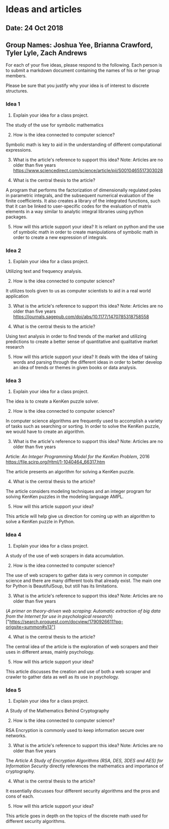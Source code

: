 # Ideas and articles


## Date: 24 Oct 2018
## Group Names: Joshua Yee, Brianna Crawford, Tyler Lyle, Zach Andrews




For each of your five ideas, please respond to the following. Each person is to submit a markdown document containing the names of his or her group members.

Please be sure that you justify why your idea is of interest to discrete structures.



### Idea 1
1) Explain your idea for a class project.

The study of the use for symbolic mathematics

2) How is the idea connected to computer science?

Symbolic math is key to aid in the understanding of different computational expressions.

3) What is the article's reference to support this idea? Note: Articles are no older than five years
https://www.sciencedirect.com/science/article/pii/S0010465517303028

4) What is the central thesis to the article?

 A program that performs the factorization of dimensionally regulated poles in parametric integrals, and the subsequent numerical evaluation of the finite coefficients. It also creates a library of the integrated functions, such that it can be linked to user-specific codes for the evaluation of matrix elements in a way similar to analytic integral libraries using python packages.


5) How will this article support your idea?
It is reliant on python and the use of symbolic math in order to create manipulations of symbolic math in order to create a new expression of integrals.

### Idea 2
1) Explain your idea for a class project.

Utilizing text and frequency analysis.

2) How is the idea connected to computer science?

It utilizes tools given to us as computer scientists to aid in a real world application

3) What is the article's reference to support this idea? Note: Articles are no older than five years
https://journals.sagepub.com/doi/abs/10.1177/1470785318758558


4) What is the central thesis to the article?

Using text analysis in order to find trends of the market and utilizing predictions to create a better sense of quantitative and qualitative market research

5) How will this article support your idea?
It deals with the idea of taking words and parsing through the different ideas in order to better develop an idea of trends or themes in given books or data analysis.


### Idea 3
1) Explain your idea for a class project.

The idea is to create a KenKen puzzle solver.

2) How is the idea connected to computer science?

In computer science algorithms are frequently used to accomplish a variety of tasks such as searching or sorting. In order to solve the KenKen puzzle, we would have to create an algorithm.

3) What is the article's reference to support this idea? Note: Articles are no older than five years

Article: *An Integer Programming Model for the KenKen Problem*, 2016
https://file.scirp.org/Html/1-1040464_66317.htm

The article presents an algorithm for solving a KenKen puzzle.

4) What is the central thesis to the article?

The article considers modeling techniques and an integer program for solving KenKen puzzles in the modeling language AMPL.

5) How will this article support your idea?

This article will help give us direction for coming up with an algorithm to solve a KenKen puzzle in Python.


### Idea 4
1) Explain your idea for a class project.

A study of the use of web scrapers in data accumulation.

2) How is the idea connected to computer science?

The use of web scrapers to gather data is very common in computer science and
there are many different tools that already exist. The main one for Python is
BeautifulSoup, but still has its limitations.

3) What is the article's reference to support this idea? Note: Articles are no older than five years

(*A primer on theory-driven web scraping: Automatic extraction of big data from the Internet for use in psychological research*)["https://search.proquest.com/docview/1790926611?pq-origsite=summon#s13"]

4) What is the central thesis to the article?

The central idea of the article is the exploration of web scrapers and their
uses in different areas, mainly psychology.

5) How will this article support your idea?

This article discusses the creation and use of both a web scraper and crawler to
gather data as well as its use in psychology.


### Idea 5
1) Explain your idea for a class project.

A Study of the Mathematics Behind Cryptography

2) How is the idea connected to computer science?

RSA Encryption is commonly used to keep information secure over networks.

3) What is the article's reference to support this idea? Note: Articles are no older than five years

The *Article A Study of Encryption Algorithms (RSA, DES, 3DES and
AES) for Information Security* directly references the mathematics and importance of cryptography.

4) What is the central thesis to the article?

It essentially discusses four different security algorithms and the pros and cons of each.

5) How will this article support your idea?

This article goes in depth on the topics of the discrete math used for different security algorithms.
